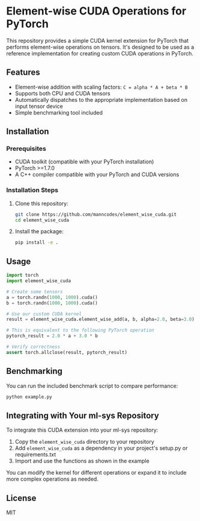 # Element-wise CUDA Operations for PyTorch

This repository provides a simple CUDA kernel extension for PyTorch that performs element-wise operations on tensors. It's designed to be used as a reference implementation for creating custom CUDA operations in PyTorch.

## Features

- Element-wise addition with scaling factors: `C = alpha * A + beta * B`
- Supports both CPU and CUDA tensors
- Automatically dispatches to the appropriate implementation based on input tensor device
- Simple benchmarking tool included

## Installation

### Prerequisites

- CUDA toolkit (compatible with your PyTorch installation)
- PyTorch >=1.7.0
- A C++ compiler compatible with your PyTorch and CUDA versions

### Installation Steps

1. Clone this repository:
   ```bash
   git clone https://github.com/manncodes/element_wise_cuda.git
   cd element_wise_cuda
   ```

2. Install the package:
   ```bash
   pip install -e .
   ```

## Usage

```python
import torch
import element_wise_cuda

# Create some tensors
a = torch.randn(1000, 1000).cuda()
b = torch.randn(1000, 1000).cuda()

# Use our custom CUDA kernel
result = element_wise_cuda.element_wise_add(a, b, alpha=2.0, beta=3.0)

# This is equivalent to the following PyTorch operation
pytorch_result = 2.0 * a + 3.0 * b

# Verify correctness
assert torch.allclose(result, pytorch_result)
```

## Benchmarking

You can run the included benchmark script to compare performance:

```bash
python example.py
```

## Integrating with Your ml-sys Repository

To integrate this CUDA extension into your ml-sys repository:

1. Copy the `element_wise_cuda` directory to your repository
2. Add `element_wise_cuda` as a dependency in your project's setup.py or requirements.txt
3. Import and use the functions as shown in the example

You can modify the kernel for different operations or expand it to include more complex operations as needed.

## License

MIT
